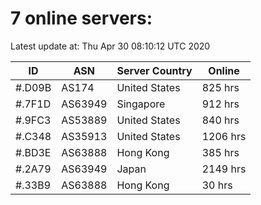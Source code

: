 # 7 online servers:

Latest update at: Thu Apr 30 08:10:12 UTC 2020

| ID | ASN | Server Country | Online |
| -- | --- | -------------- | ------ |
| #.D09B | AS174 | United States | 825 hrs |
| #.7F1D | AS63949 | Singapore | 912 hrs |
| #.9FC3 | AS53889 | United States | 840 hrs |
| #.C348 | AS35913 | United States | 1206 hrs |
| #.BD3E | AS63888 | Hong Kong | 385 hrs |
| #.2A79 | AS63949 | Japan | 2149 hrs |
| #.33B9 | AS63888 | Hong Kong | 30 hrs |

